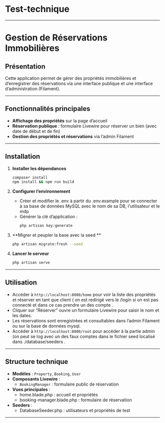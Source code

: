 # Test-technique

---

# Gestion de Réservations Immobilières 

## Présentation

Cette application permet de gérer des propriétés immobilières et d’enregistrer des réservations via une interface publique et une interface d’administration (Filament).  

---

## Fonctionnalités principales

- **Affichage des propriétés** sur la page d’accueil
- **Réservation publique** : formulaire Livewire pour réserver un bien (avec date de début et de fin)
- **Gestion des propriétés et réservations** via l’admin Filament 


---

## Installation

1. **Installer les dépendances**
   ```sh
   composer install
   npm install && npm run build
   ```

2. **Configurer l’environnement**
   - Créer et modifier le .env à partir du .env.example pour se connecter à sa base de données MySQL avec le nom de sa DB, l'utilisateur et le mdp  
   - Générer la clé d’application :
     ```sh
     php artisan key:generate
     ```

3. **Migrer et peupler la base avec la seed **
   ```sh
   php artisan migrate:fresh --seed
   ```

4. **Lancer le serveur**
   ```sh
   php artisan serve
   ```

---

## Utilisation

- Accéder à `http://localhost:8000/home` pour voir la liste des propriétés et réserver en tant que client ( on est redirigé vers le /login si on est pas connecté et dans ce cas prendre un des compte  .
- Cliquer sur “Réserver” ouvre un formulaire Livewire pour saisir le nom et les dates.
- Les réservations sont enregistrées et consultables dans l’admin Filament ou sur la base de données mysql.
- Accéder à `http://localhost:8000/root` pour accéder à la partie admin (on peut se log avec un des faux comptes dans le fichier seed localisé dans ./database/seeders . 

---

## Structure technique

- **Modèles** : `Property`, `Booking`, `User`
- **Composants Livewire** :  
  - `BookingManager` : formulaire public de réservation
- **Vues principales** :  
  - home.blade.php : accueil et propriétés 
  - booking-manager.blade.php : formulaire de réservation
- **Seeders** :  
  - DatabaseSeeder.php : utilisateurs et propriétés de test 

---

